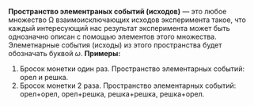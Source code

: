 **Пространство элементраных событий (исходов)** — это любое множество Ω взаимоисключающих исходов эксперимента такое, что каждый интересующий нас результат эксперимента может быть однозначно описан с помощью элементов этого множества. Элеметнарные события (исходы) из этого пространства будет обозначать буквой $ω$. 
**Примеры:**
1) Бросок монетки один раз. Пространство элементарных событий: орел и решка.
2) Бросок монетки 2 раза. Пространство элементарных событий: орел+орел, орел+решка, решка+решка, решка+орел.